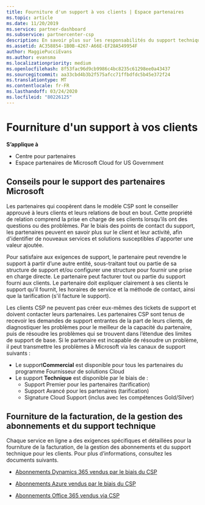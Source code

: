 ```yaml
---
title: Fourniture d'un support à vos clients | Espace partenaires
ms.topic: article
ms.date: 11/20/2019
ms.service: partner-dashboard
ms.subservice: partnercenter-csp
description: En savoir plus sur les responsabilités du support technique des partenaires dans le programme CSP.
ms.assetid: AC358854-1B0B-4267-A66E-EF28A549954F
author: MaggiePucciEvans
ms.author: evansma
ms.localizationpriority: medium
ms.openlocfilehash: 8f53fac96d9cb9986c4bc8235c61298ee0a43437
ms.sourcegitcommit: aa33cbd4b3b2f575afcc71ffbdfdc5b45e372f24
ms.translationtype: MT
ms.contentlocale: fr-FR
ms.lasthandoff: 03/24/2020
ms.locfileid: "80226125"
---
```

# <a name="providing-support-to-your-customers"></a>Fourniture d'un support à vos clients

**S’applique à**

-  Centre pour partenaires
-  Espace partenaires de Microsoft Cloud for US Government


## <a name="microsoft-partner-support-guidance"></a>Conseils pour le support des partenaires Microsoft

Les partenaires qui coopèrent dans le modèle CSP sont le conseiller approuvé à leurs clients et leurs relations de bout en bout. Cette propriété de relation comprend la prise en charge de ses clients lorsqu’ils ont des questions ou des problèmes. Par le biais des points de contact du support, les partenaires peuvent en savoir plus sur le client et leur activité, afin d'identifier de nouveaux services et solutions susceptibles d'apporter une valeur ajoutée.

Pour satisfaire aux exigences de support, le partenaire peut revendre le support à partir d’une autre entité, sous-traitant tout ou partie de sa structure de support et/ou configurer une structure pour fournir une prise en charge directe.  Le partenaire peut facturer tout ou partie du support fourni aux clients. Le partenaire doit expliquer clairement à ses clients le support qu’il fournit, les horaires de service et la méthode de contact, ainsi que la tarification (s'il facture le support). 

Les clients CSP ne peuvent pas créer eux-mêmes des tickets de support et doivent contacter leurs partenaires. Les partenaires CSP sont tenus de recevoir les demandes de support entrantes de la part de leurs clients, de diagnostiquer les problèmes pour le meilleur de la capacité du partenaire, puis de résoudre les problèmes qui se trouvent dans l’étendue des limites de support de base. Si le partenaire est incapable de résoudre un problème, il peut transmettre les problèmes à Microsoft via les canaux de support suivants :

- Le support**Commercial** est disponible pour tous les partenaires du programme Fournisseur de solutions Cloud
-   Le support **Technique** est disponible par le biais de :
    -   Support Premier pour les partenaires (tarification)
    -   Support Avancé pour les partenaires (tarification)
    -   Signature Cloud Support (inclus avec les compétences Gold/Silver)

## <a name="providing-billing-subscription-management-and-technical-support"></a>Fourniture de la facturation, de la gestion des abonnements et du support technique 

Chaque service en ligne a des exigences spécifiques et détaillées pour la fourniture de la facturation, de la gestion des abonnements et du support technique pour les clients. Pour plus d’informations, consultez les documents suivants.

-   [Abonnements Dynamics 365 vendus par le biais du CSP](https://www.microsoftpartnercommunity.com/t5/CSP/Microsoft-Partner-Support-Guidance/m-p/5262#M30)

-   [Abonnements Azure vendus par le biais du CSP](https://www.microsoftpartnercommunity.com/t5/CSP/Microsoft-Partner-Support-Guidance/m-p/5263#M31)

-   [Abonnements Office 365 vendus via CSP](https://www.microsoftpartnercommunity.com/t5/CSP/Microsoft-Partner-Support-Guidance/m-p/5264#M32)



 

 



